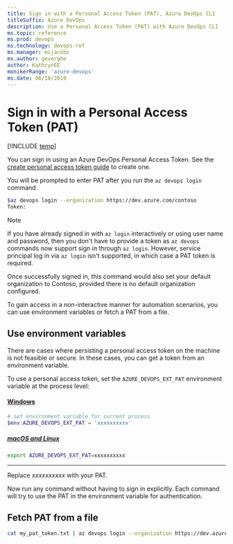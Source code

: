 ```yaml
---
title: Sign in with a Personal Access Token (PAT), Azure DevOps CLI 
titleSuffix: Azure DevOps 
description: Use a Personal Access Token (PAT) with Azure DevOps CLI 
ms.topic: reference 
ms.prod: devops 
ms.technology: devops-ref
ms.manager: mijacobs 
ms.author: geverghe
author: KathrynEE
monikerRange: 'azure-devops'
ms.date: 06/18/2019
---
```


# Sign in with a Personal Access Token (PAT)

[!INCLUDE [temp](../includes/version-vsts-only.md)]

You can sign in using an Azure DevOps Personal Access Token. See the [create personal access token guide](https://docs.microsoft.com/azure/devops/organizations/accounts/use-personal-access-tokens-to-authenticate?view=vsts#create-personal-access-tokens-to-authenticate-access) to create one.

You will be prompted to enter PAT after you run the `az devops login` command.

```bash
$az devops login --organization https://dev.azure.com/contoso
Token:
```

> [!NOTE]  
> If you have already signed in with `az login` interactively or using user name and password, then you don't have to provide a token as `az devops` commands now support sign in through `az login`. However, service principal log in via `az login` isn't supported, in which case a PAT token is required.

Once successfully signed in, this command would also set your default organization to Contoso, provided there is no default organization configured.

To gain access in a non-interactive manner for automation scenarios, you can use environment variables or fetch a PAT from a file.

## Use environment variables

There are cases where persisting a personal access token on the machine is not feasible or secure. In these cases, you can get a token from an environment variable.

To use a personal access token, set the `AZURE_DEVOPS_EXT_PAT` environment variable at the process level:

#### [Windows](#tab/windows)

```powershell
# set environment variable for current process
$env:AZURE_DEVOPS_EXT_PAT = 'xxxxxxxxxx'
```

##### [macOS and Linux](#tab/unix)

```bash
export AZURE_DEVOPS_EXT_PAT=xxxxxxxxxx
```

---

Replace _xxxxxxxxxx_ with your PAT.

Now run any command without having to sign in explicitly. Each command will try to use the PAT in the environment variable for authentication.

## Fetch PAT from a file

```bash
cat my_pat_token.txt | az devops login --organization https://dev.azure.com/contoso/
```
